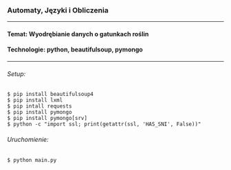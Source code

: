 
### Automaty, Języki i Obliczenia
____
#### Temat: Wyodrębianie danych o gatunkach roślin
#### Technologie: python, beautifulsoup, pymongo
____

###### Setup:
```
$ pip install beautifulsoup4
$ pip install lxml
$ pip intall requests
$ pip install pymongo
$ pip install pymongo[srv]
$ python -c "import ssl; print(getattr(ssl, 'HAS_SNI', False))"
```
###### Uruchomienie:
```
$ python main.py
```

